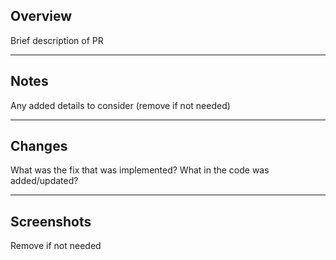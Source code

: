 ## Overview

Brief description of PR

---

## Notes

Any added details to consider (remove if not needed)

---

## Changes

What was the fix that was implemented? What in the code was added/updated?

---

## Screenshots

Remove if not needed
